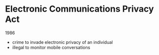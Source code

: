 # Electronic Communications Privacy Act
1986
- crime to invade electronic privacy of an individual
- illegal to monitor mobile conversations
